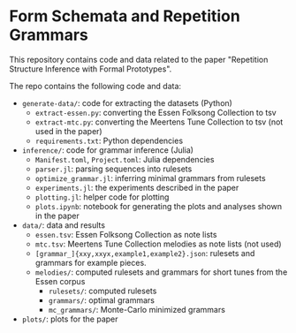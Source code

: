 # Form Schemata and Repetition Grammars

This repository contains code and data related to the paper "Repetition Structure Inference with Formal Prototypes".

The repo contains the following code and data:
- `generate-data/`: code for extracting the datasets (Python)
  - `extract-essen.py`: converting the Essen Folksong Collection to tsv
  - `extract-mtc.py`: converting the Meertens Tune Collection to tsv (not used in the paper)
  - `requirements.txt`: Python dependencies
- `inference/`: code for grammar inference (Julia)
  - `Manifest.toml`, `Project.toml`: Julia dependencies
  - `parser.jl`: parsing sequences into rulesets
  - `optimize_grammar.jl`: inferring minimal grammars from rulesets
  - `experiments.jl`: the experiments described in the paper
  - `plotting.jl`: helper code for plotting
  - `plots.ipynb`: notebook for generating the plots and analyses shown in the paper
- `data/`: data and results
  - `essen.tsv`: Essen Folksong Collection as note lists
  - `mtc.tsv`: Meertens Tune Collection melodies as note lists (not used)
  - `[grammar_]{xxy,xxyx,example1,example2}.json`: rulesets and grammars for example pieces.
  - `melodies/`: computed rulesets and grammars for short tunes from the Essen corpus
    - `rulesets/`: computed rulesets
    - `grammars/`: optimal grammars
    - `mc_grammars/`: Monte-Carlo minimized grammars
- `plots/`: plots for the paper
